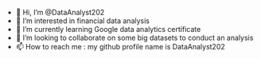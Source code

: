 - 👋 Hi, I’m @DataAnalyst202
- 👀 I’m interested in financial data analysis
- 🌱 I’m currently learning Google data analytics certificate
- 💞️ I’m looking to collaborate on some big datasets to conduct an analysis
- 📫 How to reach me : my github profile name is DataAnalyst202

<!---
DataAnalyst202/DataAnalyst202 is a ✨ special ✨ repository because its `README.md` (this file) appears on your GitHub profile.
You can click the Preview link to take a look at your changes.
--->
